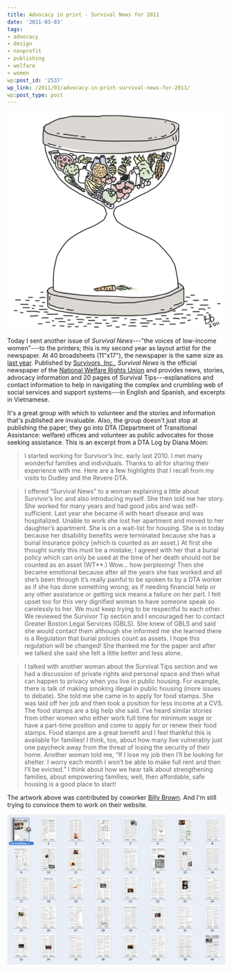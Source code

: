 ```yaml
---
title: Advocacy in print - Survival News for 2011
date: '2011-03-03'
tags:
- advocacy
- design
- nonprofit
- publishing
- welfare
- women
wp:post_id: '2537'
wp_link: /2011/03/advocacy-in-print-survival-news-for-2011/
wp:post_type: post
---
```


![](2011-03-03-Advocacy-in-print---Survival-News-for-2011/foodTimer-600x600.png "foodTimer")

Today I sent another issue of _Survival News_---"the voices of low-income women"---to the printers; this is my second year as layout artist for the newspaper. At 40 broadsheets (11"x17"), the newspaper is the same size as [last year](http://www.island94.org/2010/02/laying-out-latest-layout/). Published by [Survivors, Inc.](http://survivorsinc.org), _Survival News_ is the official newspaper of the [National Welfare Rights Union](http://www.nationalwru.org/) and provides news, stories, advocacy information and 20 pages of Survival Tips---explanations and contact information to help in navigating the complex and crumbling web of social services and support systems---in English and Spanish, and excerpts in Vietnamese.

It's a great group with which to volunteer and the stories and information that's published are invaluable. Also, the group doesn't just stop at publishing the paper; they go into DTA (Department of Transitional Assistance: welfare) offices and volunteer as public advocates for those seeking assistance. This is an excerpt from a DTA Log by Diana Moon:

> I started working for Survivor’s Inc. early last 2010. I met many wonderful families and individuals. Thanks to all for sharing their experience with me. Here are a few highlights that I recall from my visits to Dudley and the Revere DTA.

>

> I offered “Survival News” to a woman explaining a little about Survivor’s Inc and also introducing myself. She then told me her story. She worked for many years and had good jobs and was self-sufficient. Last year she became ill with heart disease and was hospitalized. Unable to work she lost her apartment and moved to her daughter’s apartment. She is on a wait-list for housing. She is in today because her disability benefits were terminated because she has a burial insurance policy (which is counted as an asset.) At first she thought surely this must be a mistake; I agreed with her that a burial policy which can only be used at the time of her death should not be counted as an asset (WT\*\*.) Wow... how perplexing! Then she became emotional because after all the years she has worked and all she’s been through it’s really painful to be spoken to by a DTA worker as if she has done something wrong; as if needing financial help or any other assistance or getting sick means a failure on her part. I felt upset too for this very dignified woman to have someone speak so carelessly to her. We must keep trying to be respectful to each other. We reviewed the Survivor Tip section and I encouraged her to contact Greater Boston Legal Services (GBLS). She knew of GBLS and said she would contact them although she informed me she learned there is a Regulation that burial policies count as assets. I hope this regulation will be changed! She thanked me for the paper and after we talked she said she felt a little better and less alone.

>

> I talked with another woman about the Survival Tips section and we had a discussion of private rights and personal space and then what can happen to privacy when you live in public housing. For example, there is talk of making smoking illegal in public housing (more issues to debate). She told me she came in to apply for food stamps. She was laid off her job and then took a position for less income at a CVS. The food stamps are a big help she said. I’ve heard similar stories from other women who either work full time for minimum wage or have a part-time position and come to apply for or renew their food stamps. Food stamps are a great benefit and I feel thankful this is available for families! I think, too, about how many live vulnerably just one paycheck away from the threat of losing the security of their home. Another woman told me, “If I lose my job then I’ll be looking for shelter. I worry each month I won’t be able to make full rent and then I’ll be evicted.” I think about how we hear talk about strengthening families, about empowering families; well, then affordable, safe housing is a good place to start!

The artwork above was contributed by coworker [Billy Brown](http://robobilly.com). And I'm still trying to convince them to work on their website.

![](2011-03-03-Advocacy-in-print---Survival-News-for-2011/survival-news-600x413.png "survival news")
